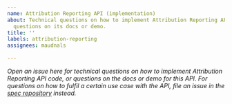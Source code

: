 ```yaml
---
name: Attribution Reporting API (implementation)
about: Technical questions on how to implement Attribution Reporting API code, or
  questions on its docs or demo.
title: ''
labels: attribution-reporting
assignees: maudnals

---
```


_Open an issue here for technical questions on how to implement Attribution Reporting API code, or questions on the docs or demo for this API. For questions on how to fulfil a certain use case with the API, file an issue in the [spec repository](https://github.com/WICG/conversion-measurement-api/issues) instead._
